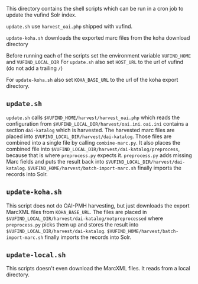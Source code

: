 This directory contains the shell scripts which can be run in a cron job to
update the vufind Solr index.

`update.sh` use `harvest_oai.php` shipped with vufind.

`update-koha.sh` downloads the exported marc files from the koha download directory

Before running each of the scripts set the environment variable `VUFIND_HOME` and
`VUFIND_LOCAL_DIR`
For `update.sh` also set `HOST_URL` to the url of vufind (do not add a trailing `/`)

For `update-koha.sh` also set `KOHA_BASE_URL` to the url of the koha export directory.

## `update.sh`

`update.sh` calls `$VUFIND_HOME/harvest/harvest_oai.php` which reads the configuration
from `$VUFIND_LOCAL_DIR/harvest/oai.ini`. `oai.ini` contains a section `dai-katalog`
which is harvested. The harvested marc files are placed into
`$VUFIND_LOCAL_DIR/harvest/dai-katalog`. Those files are combined into a single
file by calling `combine-marc.py`. It also places the combined file into `$VUFIND_LOCAL_DIR/harvest/dai-katalog/preprocess`, because that is where `preprocess.py` expects it. `preprocess.py` adds missing
Marc fields and puts the result back into `$VUFIND_LOCAL_DIR/harvest/dai-katalog`.
`$VUFIND_HOME/harvest/batch-import-marc.sh` finally imports the records into Solr.

## `update-koha.sh`

This script does not do OAI-PMH harvesting, but just downloads the export MarcXML
files from `KOHA_BASE_URL`. The files are placed in `$VUFIND_LOCAL_DIR/harvest/dai-katalog/notpreprocessed`
where `preprocess.py` picks them up and stores the result into `$VUFIND_LOCAL_DIR/harvest/dai-katalog`.
`$VUFIND_HOME/harvest/batch-import-marc.sh` finally imports the records into Solr.

## `update-local.sh`

This scripts doesn't even download the MarcXML files. It reads from a local directory.
